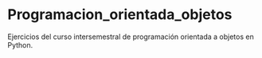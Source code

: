 # Programacion_orientada_objetos
Ejercicios del curso intersemestral de programación orientada a objetos en Python.
